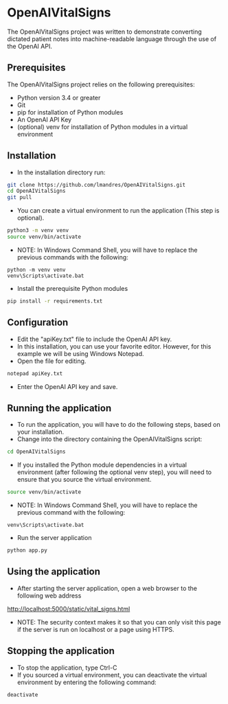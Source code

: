 # OpenAIVitalSigns

The OpenAIVitalSigns project was written to demonstrate converting dictated patient notes into machine-readable language through the use of the OpenAI API.

## Prerequisites

The OpenAIVitalSigns project relies on the following prerequisites:

* Python version 3.4 or greater
* Git
* pip for installation of Python modules
* An OpenAI API Key
* (optional) venv for installation of Python modules in a virtual environment

## Installation

* In the installation directory run:

```bash
git clone https://github.com/lmandres/OpenAIVitalSigns.git
cd OpenAIVitalSigns
git pull
```

* You can create a virtual environment to run the application (This step is optional).

```bash
python3 -m venv venv
source venv/bin/activate
```

* NOTE: In Windows Command Shell, you will have to replace the previous commands with the following:
```
python -m venv venv
venv\Scripts\activate.bat
```

* Install the prerequisite Python modules

```bash
pip install -r requirements.txt
```

## Configuration

* Edit the "apiKey.txt" file to include the OpenAI API key.
* In this installation, you can use your favorite editor.  However, for this example we will be using Windows Notepad.
* Open the file for editing.

```bash
notepad apiKey.txt
```

* Enter the OpenAI API key and save.

## Running the application

* To run the application, you will have to do the following steps, based on your installation.
* Change into the directory containing the OpenAIVitalSigns script:

```bash
cd OpenAIVitalSigns
```

* If you installed the Python module dependencies in a virtual environment (after following the optional venv step), you will need to ensure that you source the virtual environment.

```bash
source venv/bin/activate
```

* NOTE: In Windows Command Shell, you will have to replace the previous command with the following:
```
venv\Scripts\activate.bat
```

* Run the server application
```bash
python app.py
```

## Using the application

* After starting the server application, open a web browser to the following web address

[http://localhost:5000/static/vital_signs.html](http://localhost:5000/static/vital_signs.html)

* NOTE: The security context makes it so that you can only visit this page if the server is run on localhost or a page using HTTPS.

## Stopping the application

* To stop the application, type Ctrl-C
* If you sourced a virtual environment, you can deactivate the virtual environment by entering the following command:

```bash
deactivate
```
